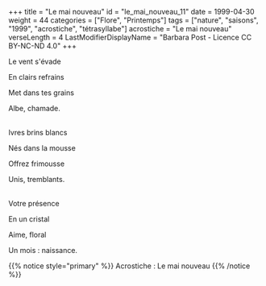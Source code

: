 +++
title = "Le mai nouveau"
id = "le_mai_nouveau_11"
date = 1999-04-30
weight = 44
categories = ["Flore", "Printemps"]
tags = ["nature", "saisons", "1999", "acrostiche", "tétrasyllabe"]
acrostiche = "Le mai nouveau"
verseLength = 4
LastModifierDisplayName = "Barbara Post - Licence CC BY-NC-ND 4.0"
+++

Le vent s'évade

En clairs refrains

Met dans tes grains

Albe, chamade.

 \
Ivres brins blancs

Nés dans la mousse

Offrez frimousse

Unis, tremblants.

 \
Votre présence

En un cristal

Aime, floral

Un mois : naissance.

{{% notice style="primary" %}}
Acrostiche : Le mai nouveau
{{% /notice %}}
